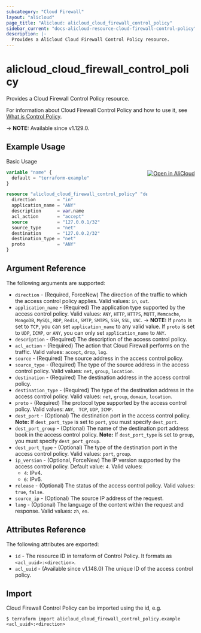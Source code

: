 ```yaml
---
subcategory: "Cloud Firewall"
layout: "alicloud"
page_title: "Alicloud: alicloud_cloud_firewall_control_policy"
sidebar_current: "docs-alicloud-resource-cloud-firewall-control-policy"
description: |-
  Provides a Alicloud Cloud Firewall Control Policy resource.
---
```


# alicloud_cloud_firewall_control_policy

Provides a Cloud Firewall Control Policy resource.

For information about Cloud Firewall Control Policy and how to use it, see [What is Control Policy](https://www.alibabacloud.com/help/doc-detail/138867.htm).

-> **NOTE:** Available since v1.129.0.

## Example Usage
<div class="oics-button" style="float: right;margin: 0 0 -40px 0;">
  <a href="https://api.aliyun.com/api-tools/terraform?resource=alicloud_cloud_firewall_control_policy&exampleId=9466770b-c784-5cd7-73b1-db97948c811470394f57&activeTab=example&spm=docs.r.cloud_firewall_control_policy.0.9466770bc7" target="_blank">
    <img alt="Open in AliCloud" src="https://img.alicdn.com/imgextra/i1/O1CN01hjjqXv1uYUlY56FyX_!!6000000006049-55-tps-254-36.svg" style="max-height: 44px; margin: 32px auto; max-width: 100%;">
  </a>
</div>

Basic Usage

```terraform
variable "name" {
  default = "terraform-example"
}

resource "alicloud_cloud_firewall_control_policy" "default" {
  direction        = "in"
  application_name = "ANY"
  description      = var.name
  acl_action       = "accept"
  source           = "127.0.0.1/32"
  source_type      = "net"
  destination      = "127.0.0.2/32"
  destination_type = "net"
  proto            = "ANY"
}
```

## Argument Reference

The following arguments are supported:

* `direction` - (Required, ForceNew) The direction of the traffic to which the access control policy applies. Valid values: `in`, `out`.
* `application_name` - (Required) The application type supported by the access control policy. Valid values: `ANY`, `HTTP`, `HTTPS`, `MQTT`, `Memcache`, `MongoDB`, `MySQL`, `RDP`, `Redis`, `SMTP`, `SMTPS`, `SSH`, `SSL`, `VNC`.
-> **NOTE:** If `proto` is set to `TCP`, you can set `application_name` to any valid value. If `proto` is set to `UDP`, `ICMP`, or `ANY`, you can only set `application_name` to `ANY`.
* `description` - (Required) The description of the access control policy.
* `acl_action` - (Required) The action that Cloud Firewall performs on the traffic. Valid values: `accept`, `drop`, `log`.
* `source` - (Required) The source address in the access control policy.
* `source_type` - (Required) The type of the source address in the access control policy. Valid values: `net`, `group`, `location`.
* `destination` - (Required) The destination address in the access control policy.
* `destination_type` - (Required) The type of the destination address in the access control policy. Valid values: `net`, `group`, `domain`, `location`.
* `proto` - (Required) The protocol type supported by the access control policy. Valid values: `ANY`, ` TCP`, `UDP`, `ICMP`.
* `dest_port` - (Optional) The destination port in the access control policy. **Note:** If `dest_port_type` is set to `port`, you must specify `dest_port`.
* `dest_port_group` - (Optional) The name of the destination port address book in the access control policy. **Note:** If `dest_port_type` is set to `group`, you must specify `dest_port_group`.
* `dest_port_type` - (Optional) The type of the destination port in the access control policy. Valid values: `port`, `group`.
* `ip_version` - (Optional, ForceNew) The IP version supported by the access control policy. Default value: `4`. Valid values:
  - `4`: IPv4.
  - `6`: IPv6.
* `release` - (Optional) The status of the access control policy. Valid values: `true`, `false`.
* `source_ip` - (Optional) The source IP address of the request.
* `lang` - (Optional) The language of the content within the request and response. Valid values: `zh`, `en`.

## Attributes Reference

The following attributes are exported:

* `id` - The resource ID in terraform of Control Policy. It formats as `<acl_uuid>:<direction>`.
* `acl_uuid` - (Available since v1.148.0) The unique ID of the access control policy.

## Import

Cloud Firewall Control Policy can be imported using the id, e.g.

```shell
$ terraform import alicloud_cloud_firewall_control_policy.example <acl_uuid>:<direction>
```
